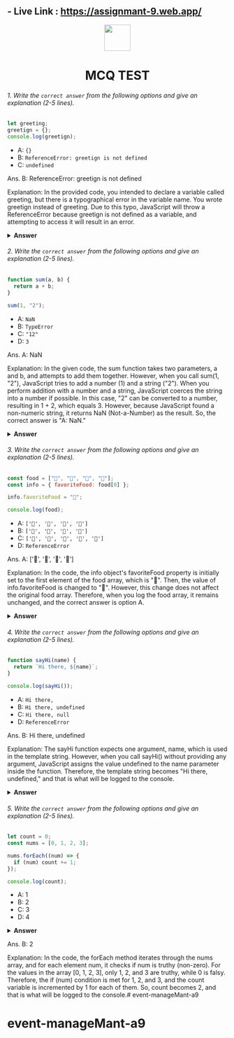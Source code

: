  ## - Live Link : https://assignmant-9.web.app/
 
<div align="center">
  <img height="60" src="https://edurev.gumlet.io/AllImages/original/ApplicationImages/CourseImages/944e5d47-8c55-4a89-91e5-22ab5f2798fc_CI.png">
  <h1>MCQ TEST</h1>
</div>

###### 1. Write the `correct answer` from the following options and give an explanation (2-5 lines).

```javascript
let greeting;
greetign = {};
console.log(greetign);
```

- A: `{}`
- B: `ReferenceError: greetign is not defined`
- C: `undefined`

Ans. B: ReferenceError: greetign is not defined

Explanation: In the provided code, you intended to declare a variable called greeting, but there is a typographical error in the variable name. You wrote greetign instead of greeting. Due to this typo, JavaScript will throw a ReferenceError because greetign is not defined as a variable, and attempting to access it will result in an error.



<details><summary><b>Answer</b></summary>
<p>

#### Answer: ?

<i>Write your explanation here</i>

</p>
</details>

###### 2. Write the `correct answer` from the following options and give an explanation (2-5 lines).

```javascript
function sum(a, b) {
  return a + b;
}

sum(1, "2");
```

- A: `NaN`
- B: `TypeError`
- C: `"12"`
- D: `3`


Ans. A: NaN

Explanation: In the given code, the sum function takes two parameters, a and b, and attempts to add them together. However, when you call sum(1, "2"), JavaScript tries to add a number (1) and a string ("2"). When you perform addition with a number and a string, JavaScript coerces the string into a number if possible. In this case, "2" can be converted to a number, resulting in 1 + 2, which equals 3. However, because JavaScript found a non-numeric string, it returns NaN (Not-a-Number) as the result. So, the correct answer is "A: NaN."



<details><summary><b>Answer</b></summary>
<p>

#### Answer: ?

<i>Write your explanation here</i>

</p>
</details>

###### 3. Write the `correct answer` from the following options and give an explanation (2-5 lines).

```javascript
const food = ["🍕", "🍫", "🥑", "🍔"];
const info = { favoriteFood: food[0] };

info.favoriteFood = "🍝";

console.log(food);
```

- A: `['🍕', '🍫', '🥑', '🍔']`
- B: `['🍝', '🍫', '🥑', '🍔']`
- C: `['🍝', '🍕', '🍫', '🥑', '🍔']`
- D: `ReferenceError`


Ans. A: ['🍕', '🍫', '🥑', '🍔']

Explanation: In the code, the info object's favoriteFood property is initially set to the first element of the food array, which is "🍕". Then, the value of info.favoriteFood is changed to "🍝". However, this change does not affect the original food array. Therefore, when you log the food array, it remains unchanged, and the correct answer is option A.



<details><summary><b>Answer</b></summary>
<p>

#### Answer: ?

<i>Write your explanation here</i>

</p>
</details>

###### 4. Write the `correct answer` from the following options and give an explanation (2-5 lines).

```javascript
function sayHi(name) {
  return `Hi there, ${name}`;
}

console.log(sayHi());
```

- A: `Hi there,`
- B: `Hi there, undefined`
- C: `Hi there, null`
- D: `ReferenceError`

Ans. B: Hi there, undefined

Explanation: The sayHi function expects one argument, name, which is used in the template string. However, when you call sayHi() without providing any argument, JavaScript assigns the value undefined to the name parameter inside the function. Therefore, the template string becomes "Hi there, undefined," and that is what will be logged to the console.



<details><summary><b>Answer</b></summary>
<p>

#### Answer: ?

<i>Write your explanation here</i>

</p>
</details>

###### 5. Write the `correct answer` from the following options and give an explanation (2-5 lines).

```javascript
let count = 0;
const nums = [0, 1, 2, 3];

nums.forEach((num) => {
  if (num) count += 1;
});

console.log(count);
```

- A: 1
- B: 2
- C: 3
- D: 4

<details><summary><b>Answer</b></summary>
<p>

#### Answer: ?

<i>Write your explanation here</i>

</p>
</details>

Ans. B: 2

Explanation: In the code, the forEach method iterates through the nums array, and for each element num, it checks if num is truthy (non-zero). For the values in the array [0, 1, 2, 3], only 1, 2, and 3 are truthy, while 0 is falsy. Therefore, the if (num) condition is met for 1, 2, and 3, and the count variable is incremented by 1 for each of them. So, count becomes 2, and that is what will be logged to the console.# event-manageMant-a9
# event-manageMant-a9
